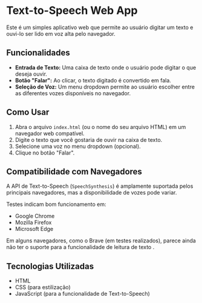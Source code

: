 # Text-to-Speech Web App

Este é um simples aplicativo web que permite ao usuário digitar um texto e ouvi-lo ser lido em voz alta pelo navegador.

## Funcionalidades

- **Entrada de Texto:** Uma caixa de texto onde o usuário pode digitar o que deseja ouvir.
- **Botão "Falar":** Ao clicar, o texto digitado é convertido em fala.
- **Seleção de Voz:** Um menu dropdown permite ao usuário escolher entre as diferentes vozes disponíveis no navegador.

## Como Usar

1.  Abra o arquivo `index.html` (ou o nome do seu arquivo HTML) em um navegador web compatível.
2.  Digite o texto que você gostaria de ouvir na caixa de texto.
3.  Selecione uma voz no menu dropdown (opcional).
4.  Clique no botão "Falar".

## Compatibilidade com Navegadores

A API de Text-to-Speech (`SpeechSynthesis`) é amplamente suportada pelos principais navegadores, mas a disponibilidade de vozes pode variar.

Testes indicam bom funcionamento em:

- Google Chrome
- Mozilla Firefox
- Microsoft Edge

Em alguns navegadores, como o Brave (em testes realizados), parece ainda não ter o suporte para a funcionalidade de leitura de texto .

## Tecnologias Utilizadas

- HTML
- CSS (para estilização)
- JavaScript (para a funcionalidade de Text-to-Speech)

